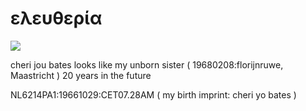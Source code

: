 # ελευθερία

![](https://github.com/nondejus/soulcatcher/blob/master/%E5%9B%97/download%20(1).jpeg)

cheri jou bates looks like my unborn sister ( 19680208:florijnruwe, Maastricht ) 20 years in the future


NL6214PA1:19661029:CET07.28AM ( my birth imprint: cheri yo bates )
         
